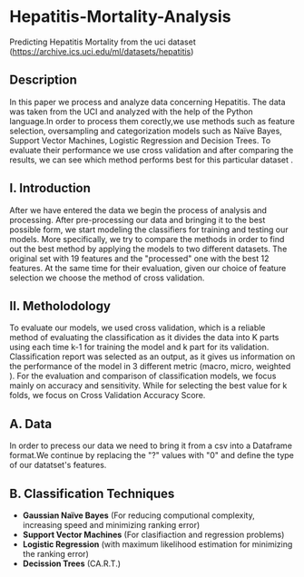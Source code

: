 # **Hepatitis-Mortality-Analysis**

Predicting Hepatitis Mortality from the uci dataset (https://archive.ics.uci.edu/ml/datasets/hepatitis)

## **Description**

In this paper we process and analyze data concerning Hepatitis. The data was taken from the UCI and analyzed with the help of the Python language.In order to process them corectly,we use methods such as feature selection, oversampling and categorization models such as Naïve Bayes, Support Vector Machines, Logistic Regression and Decision Trees. To evaluate their performance we use cross validation and after comparing the results, we can see which method performs best for this particular dataset .
 
## **I.  Introduction**

After we have entered the data we begin the process of analysis and processing. After pre-processing our data and bringing it to the best possible form, we start modeling the classifiers for training and testing our models. More specifically, we try to compare the methods in order to find out the best method by applying the models to two different datasets. The original set with 19 features and the "processed" one with the best 12 features. At the same time for their evaluation, given our choice of feature selection we choose the method of cross validation.

## **II.  Metholodology**

To evaluate our models, we used cross validation, which is a reliable method of evaluating the classification as it divides the data into K parts using each time k-1 for training the model and k part for its validation. Classification report was selected as an output, as it gives us information on the performance of the model in 3 different metric (macro, micro, weighted ). For the evaluation and comparison of classification models, we focus mainly on accuracy and sensitivity. While for selecting the best value for k folds, we focus on Cross Validation Accuracy Score.

## **A.  Data**

In order to precess our data we need to bring it from a csv into a Dataframe format.We continue by replacing the "?" values with "0" and define the type of our datatset's features.

## **B. Classification Techniques**

- **Gaussian Naïve Bayes** (For reducing computional complexity, increasing speed and minimizing ranking error)
- **Support Vector Machines** (For clasifiaction and regression problems)
- **Logistic Regression** (with maximum likelihood estimation for minimizing the ranking error)
- **Decission Trees** (CA.R.T.)



